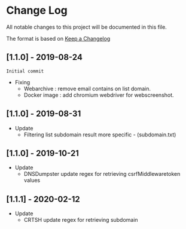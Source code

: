 # Change Log
All notable changes to this project will be documented in this file.

The format is based on [Keep a Changelog](http://keepachangelog.com/)

## [1.1.0] - 2019-08-24
```Initial commit```
 -  Fixing
       - Webarchive : remove email contains on list domain.
       - Docker image : add chromium webdriver for webscreenshot.

       
## [1.1.0] - 2019-08-31
 -  Update
       - Filtering list subdomain result more specific - (subdomain.txt)

## [1.1.0] - 2019-10-21
 -  Update
       - DNSDumpster update regex for retrieving csrfMiddlewaretoken values
    
## [1.1.1] - 2020-02-12
 -  Update
       - CRTSH update regex for retrieving subdomain
   

